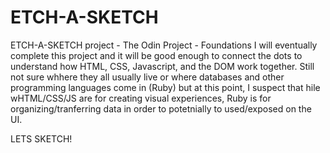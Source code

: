 # ETCH-A-SKETCH
ETCH-A-SKETCH project - The Odin Project - Foundations
I will eventually complete this project and it will be good enough to connect the dots to understand how HTML, CSS, Javascript, and the DOM work together. Still not sure whhere they all usually live or where databases and other programming languages come in (Ruby) but at this point, I suspect that hile wHTML/CSS/JS are for creating visual experiences, Ruby is for organizing/tranferring data in order to potetnially to used/exposed on the UI. 

LETS SKETCH!